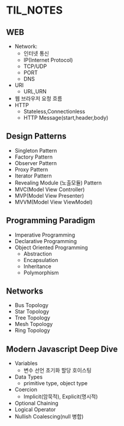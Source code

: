 # TIL_NOTES

## WEB 
- Network:
  - 인터넷 통신
  - IP(Internet Protocol)
  - TCP/UDP
  - PORT 
  - DNS
- URI
  - URL,URN
- 웹 브라우저 요청 흐름
- HTTP 
  - Stateless,Connectionless
  - HTTP Message(start,header,body)

## Design Patterns 
 - Singleton Pattern 
 - Factory Pattern 
 - Observer Pattern
 - Proxy Pattern
 - Iterator Pattern 
 - Revealing Module (노출모듈) Pattern
 - MVC(Model View Controller)
 - MVP(Model View Presenter)
 - MVVM(Model View ViewModel)


 ## Programming Paradigm
  - Imperative Programming 
  - Declarative Programming 
  - Object Oriented Programming  
    - Abstraction
    - Encapsulation
    - Inheritance
    - Polymorphism

 ## Networks
 - Bus Topology 
 - Star Topology 
 - Tree Topology 
 - Mesh Topology 
 - Ring Topology

  ## Modern Javascript Deep Dive
   - Variables 
     - 변수 선언 초기화 할당 호이스팅
   - Data Types
     - primitive type, object type
   - Coercion 
     - Implicit(암묵적), Explicit(명시적)
   - Optional Chaining 
   - Logical Operator
   - Nullish Coalescing(null 병합)

